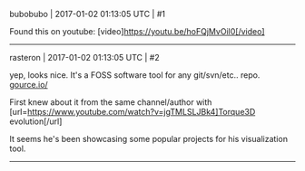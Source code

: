 bubobubo | 2017-01-02 01:13:05 UTC | #1

Found this on youtube:
[video]https://youtu.be/hoFQjMvOil0[/video]

-------------------------

rasteron | 2017-01-02 01:13:05 UTC | #2

yep, looks nice. It's a FOSS software tool for any git/svn/etc.. repo. [gource.io/](http://gource.io/)

First knew about it from the same channel/author with [url=https://www.youtube.com/watch?v=jgTMLSLJBk4]Torque3D evolution[/url]

It seems he's been showcasing some popular projects for his visualization tool.

-------------------------

